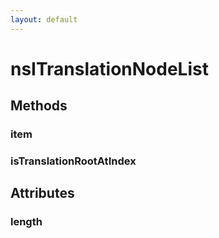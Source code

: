 ```yaml
---
layout: default
---
```


# nsITranslationNodeList #

## Methods ##

### item ###

### isTranslationRootAtIndex ###

## Attributes ##

### length ###
